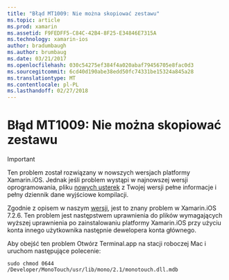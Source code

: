 ```yaml
---
title: "Błąd MT1009: Nie można skopiować zestawu"
ms.topic: article
ms.prod: xamarin
ms.assetid: F9FEDFF5-C84C-42B4-8F25-E34846E7315A
ms.technology: xamarin-ios
author: bradumbaugh
ms.author: brumbaug
ms.date: 03/21/2017
ms.openlocfilehash: 030c54275ef384f4a020abaf79456705e8fac0d3
ms.sourcegitcommit: 6cd40d190abe38edd50fc74331be15324a845a28
ms.translationtype: MT
ms.contentlocale: pl-PL
ms.lasthandoff: 02/27/2018
---
```

# <a name="error-mt1009-could-not-copy-the-assembly"></a>Błąd MT1009: Nie można skopiować zestawu

> [!IMPORTANT]
> Ten problem został rozwiązany w nowszych wersjach platformy Xamarin.iOS. Jednak jeśli problem wystąpi w najnowszej wersji oprogramowania, pliku [nowych usterek](~/cross-platform/troubleshooting/questions/howto-file-bug.md) z Twojej wersji pełne informacje i pełny dziennik dane wyjściowe kompilacji.

Zgodnie z opisem w naszym [wersji](https://developer.xamarin.com/releases/ios/xamarin.ios_7/xamarin.ios_7.2/), jest to znany problem w Xamarin.iOS 7.2.6. Ten problem jest następstwem uprawnienia do plików wymagających wyższej uprawnienia po zainstalowaniu platformy Xamarin.iOS przy użyciu konta innego użytkownika następnie dewelopera konta głównego.

Aby obejść ten problem Otwórz Terminal.app na stacji roboczej Mac i uruchom następujące polecenie:

`sudo chmod 0644 /Developer/MonoTouch/usr/lib/mono/2.1/monotouch.dll.mdb`

